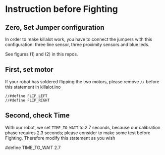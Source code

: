 # Instruction before Fighting

## Zero, Set Jumper configuration

In order to make killalot work, you have to connect the jumpers with this configuration: three line sensor, three proximity sensors and blue leds.

See figures (1) and (2) in this repos.


## First, set motor

If your robot has soldered flipping the two motors, please remove `//` before this statement in killalot.ino

    //#define FLIP_LEFT
    //#define FLIP_RIGHT


## Second, check Time

With our robot, we set `TIME_TO_WAIT` to 2.7 seconds, because our calibration phase requires 2.3 seconds; please consider to make some test before Fighting.
Therefore modify this statement as you wish

#define TIME_TO_WAIT 2.7